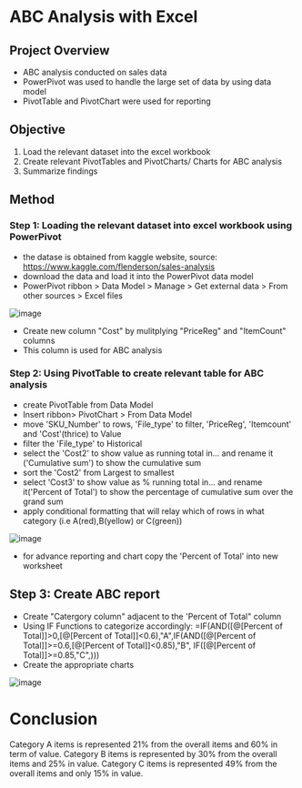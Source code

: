 # ABC Analysis with Excel
## Project Overview
- ABC analysis conducted on sales data
- PowerPivot was used to handle the large set of data by using data model
- PivotTable and PivotChart were used for reporting

## Objective
1. Load the relevant dataset into the excel workbook
2. Create relevant PivotTables and PivotCharts/ Charts for ABC analysis
3. Summarize findings

## Method
### Step 1: Loading the relevant dataset into excel workbook using PowerPivot
- the datase is obtained from kaggle website, source: https://www.kaggle.com/flenderson/sales-analysis
- download the data and load it into the PowerPivot data model
- PowerPivot ribbon > Data Model > Manage > Get external data > From other sources > Excel files

![image](https://user-images.githubusercontent.com/53467152/156309875-329b5b78-e13d-4236-b1a1-e2ea1e074ef6.png)

- Create new column "Cost" by mulitplying "PriceReg" and "ItemCount" columns
- This column is used for ABC analysis

### Step 2: Using PivotTable to create relevant table for ABC analysis
- create PivotTable from Data Model
- Insert ribbon> PivotChart > From Data Model
- move 'SKU_Number' to rows, 'File_type' to filter, 'PriceReg', 'Itemcount' and 'Cost'(thrice) to Value
- filter the 'File_type' to Historical
- select the 'Cost2' to show value as running total in... and rename it ('Cumulative sum') to show the cumulative sum 
- sort the 'Cost2' from Largest to smallest
- select 'Cost3' to show value as % running total in... and rename it('Percent of Total') to show the percentage of cumulative sum over the grand sum 
- apply conditional formatting that will relay which of rows in what category (i.e A(red),B(yellow) or C(green))

![image](https://user-images.githubusercontent.com/53467152/156323239-8027406c-58c7-4011-9198-472de0a7203a.png)


- for advance reporting and chart copy the 'Percent of Total' into new worksheet
## Step 3: Create ABC report
- Create "Catergory column" adjacent to the 'Percent of Total" column
- Using IF Functions to categorize accordingly: =IF(AND([@[Percent of Total]]>0,[@[Percent of Total]]<0.6),"A",IF(AND([@[Percent of Total]]>=0.6,[@[Percent of Total]]<0.85),"B", IF([@[Percent of Total]]>=0.85,"C",)))
- Create the appropriate charts

![image](https://user-images.githubusercontent.com/53467152/156323205-6b49d51e-88b5-4df7-b59d-7e900ba0099e.png)

# Conclusion
Category A items is represented 21% from the overall items and 60% in term of value. Category B items is represented by 30% from the overall items and 25% in value. Category C items is represented 49% from the overall items and only 15% in value.





 
